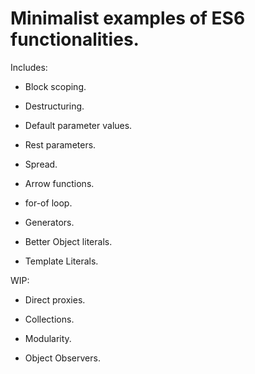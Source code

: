 # Minimalist examples of ES6 functionalities.

Includes:

* Block scoping.
    
* Destructuring.
    
* Default parameter values.
    
* Rest parameters.
    
* Spread.

* Arrow functions.

* for-of loop.

* Generators.

* Better Object literals.

* Template Literals.


WIP:

* Direct proxies.

* Collections.

* Modularity.

* Object Observers.